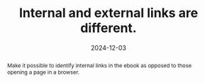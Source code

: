 ---
title: Internal and external links are different.
detail: Internal and external links are different.
abstract: Make it possible to identify internal links in the ebook as opposed to those opening a page in a browser.
categories:
  - Links
agrege: O4137-E045
opquast: 4 137
indiceebook: "45"
description: Rule 045
before: "044"
weight: "45"
after: "046"
actif: "1"
layout: rules
date: 2024-12-03
tags:
  - Usability
  - Trust
  - utilisabilité
objectif:
  - Facilitate repeating external links
  - Notify if we're going to leave the current page or read app
Meo:
  - "As the case happens, add “external link” information&nbsp;: in the link label and / or; via a CSS icon associated with the external link."
Controle:
  - "On each page containing hyperlinks, make sure that internal and external links are differenced by means of a text mention or an icoene. "
epubcheck: null
ace: null
humancheck: true
ReadiumGoToolkit: null
Source:
  - Opquast
Referentiel:
  - ""
steps:
  - Design
  - Development
  - Crafting
---